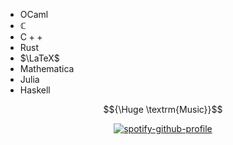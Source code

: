 - $\mathrm {OCaml}$
- $\mathbb C$
- $\mathrm {C++}$
- $\mathrm {Rust}$
- $\LaTeX$
- $\mathrm {Mathematica}$
- $\mathrm {Julia}$
- $\mathrm {Haskell}$

$${\Huge \textrm{Music}}$$
<div align="center">
  
[![spotify-github-profile](https://spotify-github-profile.vercel.app/api/view?uid=lpwddxtghzn1aaao2nmkbd8ge&cover_image=true&theme=novatorem&bar_color=000000&bar_color_cover=true)](https://tarunagarwal.me/remix)
</div>
